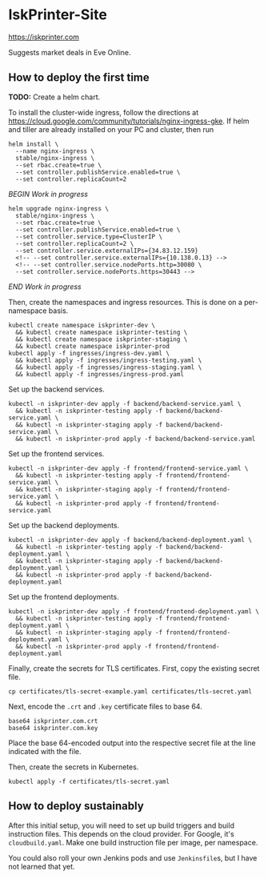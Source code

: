 # IskPrinter-Site
https://iskprinter.com

Suggests market deals in Eve Online.

## How to deploy the first time

**TODO:** Create a helm chart.

To install the cluster-wide ingress, follow the directions at https://cloud.google.com/community/tutorials/nginx-ingress-gke. If helm and tiller are already installed on your PC and cluster, then run

```
helm install \
  --name nginx-ingress \
  stable/nginx-ingress \
  --set rbac.create=true \
  --set controller.publishService.enabled=true \
  --set controller.replicaCount=2
```

*BEGIN Work in progress*
```
helm upgrade nginx-ingress \
  stable/nginx-ingress \
  --set rbac.create=true \
  --set controller.publishService.enabled=true \
  --set controller.service.type=ClusterIP \
  --set controller.replicaCount=2 \
  --set controller.service.externalIPs={34.83.12.159}
  <!-- --set controller.service.externalIPs={10.138.0.13} -->
  <!-- --set controller.service.nodePorts.http=30080 \
  --set controller.service.nodePorts.https=30443 -->
```
*END Work in progress*

Then, create the namespaces and ingress resources. This is done on a per-namespace basis.
```
kubectl create namespace iskprinter-dev \
  && kubectl create namespace iskprinter-testing \
  && kubectl create namespace iskprinter-staging \
  && kubectl create namespace iskprinter-prod
kubectl apply -f ingresses/ingress-dev.yaml \
  && kubectl apply -f ingresses/ingress-testing.yaml \
  && kubectl apply -f ingresses/ingress-staging.yaml \
  && kubectl apply -f ingresses/ingress-prod.yaml
```

Set up the backend services.
```
kubectl -n iskprinter-dev apply -f backend/backend-service.yaml \
  && kubectl -n iskprinter-testing apply -f backend/backend-service.yaml \
  && kubectl -n iskprinter-staging apply -f backend/backend-service.yaml \
  && kubectl -n iskprinter-prod apply -f backend/backend-service.yaml
```

Set up the frontend services.
```
kubectl -n iskprinter-dev apply -f frontend/frontend-service.yaml \
  && kubectl -n iskprinter-testing apply -f frontend/frontend-service.yaml \
  && kubectl -n iskprinter-staging apply -f frontend/frontend-service.yaml \
  && kubectl -n iskprinter-prod apply -f frontend/frontend-service.yaml
```

Set up the backend deployments.
```
kubectl -n iskprinter-dev apply -f backend/backend-deployment.yaml \
  && kubectl -n iskprinter-testing apply -f backend/backend-deployment.yaml \
  && kubectl -n iskprinter-staging apply -f backend/backend-deployment.yaml \
  && kubectl -n iskprinter-prod apply -f backend/backend-deployment.yaml
```

Set up the frontend deployments.
```
kubectl -n iskprinter-dev apply -f frontend/frontend-deployment.yaml \
  && kubectl -n iskprinter-testing apply -f frontend/frontend-deployment.yaml \
  && kubectl -n iskprinter-staging apply -f frontend/frontend-deployment.yaml \
  && kubectl -n iskprinter-prod apply -f frontend/frontend-deployment.yaml
```

Finally, create the secrets for TLS certificates. First, copy the existing secret file.
```
cp certificates/tls-secret-example.yaml certificates/tls-secret.yaml
```

Next, encode the `.crt` and `.key` certificate files to base 64.
```
base64 iskprinter.com.crt
base64 iskprinter.com.key
```

Place the base 64-encoded output into the respective secret file at the line indicated with the file.

Then, create the secrets in Kubernetes.
```
kubectl apply -f certificates/tls-secret.yaml
```

## How to deploy sustainably

After this initial setup, you will need to set up build triggers and build instruction files.
This depends on the cloud provider. For Google, it's `cloudbuild.yaml`. Make one build
instruction file per image, per namespace.

You could also roll your own Jenkins pods and use `Jenkinsfile`s, but I have not learned
that yet.
